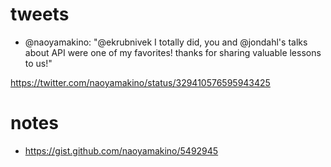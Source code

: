 # tweets

- @naoyamakino: "@ekrubnivek I totally did, you and @jondahl's talks about API were one of my favorites! thanks for sharing valuable lessons to us!"

https://twitter.com/naoyamakino/status/329410576595943425

# notes

- https://gist.github.com/naoyamakino/5492945
